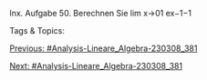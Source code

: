 lnx.
Aufgabe 50. Berechnen Sie
lim
x→01
ex−1−1

   Tags & Topics:
   

[Previous: #Analysis-Lineare_Algebra-230308_381](Analysis-Lineare_Algebra-230308_381.md)

[Next: #Analysis-Lineare_Algebra-230308_381](Analysis-Lineare_Algebra-230308_381.md)